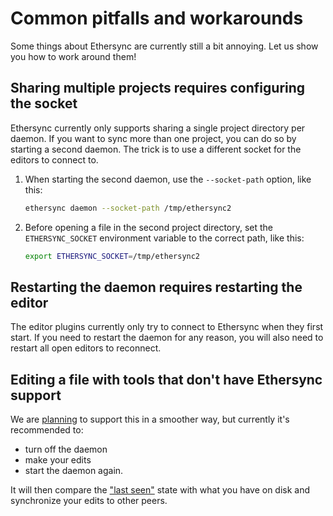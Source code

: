 <!--
SPDX-FileCopyrightText: 2024 blinry <mail@blinry.org>
SPDX-FileCopyrightText: 2024 zormit <nt4u@kpvn.de>

SPDX-License-Identifier: CC-BY-SA-4.0
-->

# Common pitfalls and workarounds

Some things about Ethersync are currently still a bit annoying. Let us show you how to work around them!

## Sharing multiple projects requires configuring the socket

Ethersync currently only supports sharing a single project directory per daemon. If you want to sync more than one project, you can do so by starting a second daemon. The trick is to use a different socket for the editors to connect to.

1. When starting the second daemon, use the `--socket-path` option, like this:

    ```bash
    ethersync daemon --socket-path /tmp/ethersync2
    ```

2. Before opening a file in the second project directory, set the `ETHERSYNC_SOCKET` environment variable to the correct path, like this:

    ```bash
    export ETHERSYNC_SOCKET=/tmp/ethersync2
    ```

## Restarting the daemon requires restarting the editor

The editor plugins currently only try to connect to Ethersync when they first start. If you need to restart the daemon for any reason, you will also need to restart all open editors to reconnect.

## Editing a file with tools that don't have Ethersync support

We are [planning](https://github.com/ethersync/ethersync/pull/133) to support this in a smoother way, but currently it's recommended to:
- turn off the daemon
- make your edits
- start the daemon again.

It will then compare the ["last seen"](local-first.md) state with what you have on disk and synchronize your edits to other peers.
